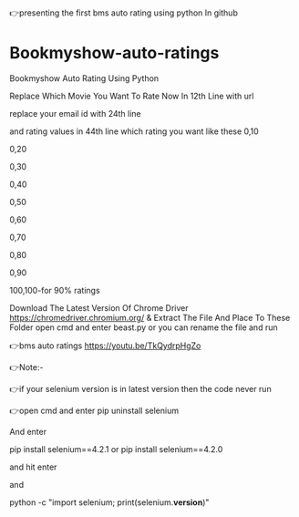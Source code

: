 👉presenting the first bms auto rating using python In  github

# Bookmyshow-auto-ratings
Bookmyshow Auto Rating Using Python

Replace Which Movie You Want To Rate Now In 12th Line with url

replace your email id with 24th line 

and rating values in 44th line which rating you want like these
0,10

0,20

0,30

0,40

0,50

0,60

0,70

0,80

0,90

100,100-for 90% ratings

Download The Latest Version Of Chrome Driver https://chromedriver.chromium.org/ & Extract The File And Place To These Folder open cmd and enter beast.py or you can rename the file and run

👉bms auto ratings
https://youtu.be/TkQydrpHgZo

👉Note:-

👉if your selenium version is in latest version then 
the code never run 

👉open cmd and enter pip uninstall selenium

And enter 

pip install selenium==4.2.1
or
pip install selenium==4.2.0

and hit enter 

and 

python -c "import selenium; print(selenium.__version__)"
<to check the current version of selenium>
